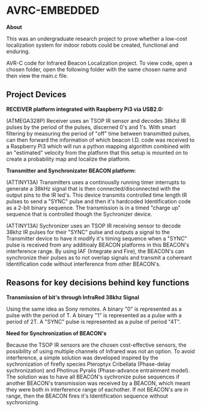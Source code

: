 # AVRC-EMBEDDED

**About**

This was an undergraduate research project to prove whether a low-cost localization system for indoor robots could be created, functional and enduring.

AVR-C code for Infrared Beacon Localization project. To view code, open a chosen folder, open the following folder with the same chosen name and then view the main.c file.

## Project Devices

**RECEIVER platform integrated with Raspberry Pi3 via USB2.0:**

(ATMEGA328P) Receiver uses an TSOP IR sensor and decodes 38khz IR pulses by the period of the pulses, discerned 0's and 1's. With smart filtering by measuring the period of "off" time between transmitted pulses, can then forward the information of which beacon I.D. code was received to a Raspberry Pi3 which will run a python mapping algorithm combined with an "estimated" velocity from the platform that this setup is mounted on to create a probability map and localize the platform.


**Transmitter and Synchronizater BEACON platform:**

(ATTINY13A) Transmitters uses a continouslly running timer interrupts to generate a 38kHz signal that is then connected/disconnected with the output pins to the IR led's. This device transmits controlled time length IR pulses to send a "SYNC" pulse and then it's hardcoded Identification code as a 2-bit binary sequence. The transmission is in a timed "charge up" sequence that is controlled though the Sychronizer device.


(ATTINY13A) Sychronizer uses an TSOP IR receiving sensor to decode 38khz IR pulses for their "SYNC" pulse and outputs a signal to the Transmitter device to have it modify it's timing sequence when a "SYNC" pulse is received from any additioaly BEACON platforms in this BEACON's interference range. By using IAF (Integrate and Fire), the BEACON's can synchronize their pulses as to not overlap signals and transmit a cohereant Identification code without interference from other BEACON's.


## Reasons for key decisions behind key functions
  
**Transmission of bit's through InfraRed 38khz Signal**

Using the same idea as Sony remotes. A binary "0" is represented as a pulse with the period of T. A binary "1" is represented as a pulse with a period of 2T. A "SYNC" pulse is represented as a pulse of period "4T".

**Need for Synchronization of BEACON's**

Because the TSOP IR sensors are the chosen cost-effective sensors, the possibility of using multiple channels of Infrared was not an option. To avoid interference, a simple solution was developed inspired by the sychronization of firefly species Pteroptyx Cribellata (Phase-delay sychronization) and Photinus Pyralis (Phase-advance entrainment model). The solution was to have all BEACON's sychronize pulse sequences if another BEACON's transmission was received by a BEACON, which meant they were both in interference range of eachother. If not BEACON's are in range, then the BEACON fires it's Identification sequence without sychronizing.

